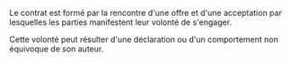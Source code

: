 Le contrat est formé par la rencontre d'une offre et d'une acceptation par lesquelles les parties manifestent leur volonté de s'engager. 


  

 Cette volonté peut résulter d'une déclaration ou d'un comportement non équivoque de son auteur. 


  

  
